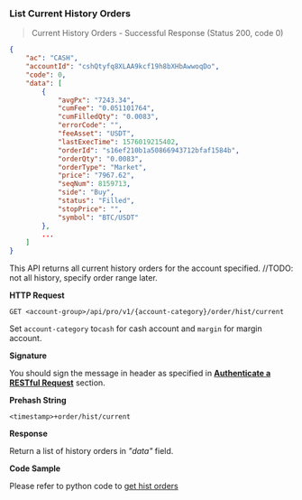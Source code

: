### List Current History Orders

> Current History Orders - Successful Response (Status 200, code 0)

```json
{
    "ac": "CASH",
    "accountId": "cshQtyfq8XLAA9kcf19h8bXHbAwwoqDo",
    "code": 0,
    "data": [
        {
            "avgPx": "7243.34",
            "cumFee": "0.051101764",
            "cumFilledQty": "0.0083",
            "errorCode": "",
            "feeAsset": "USDT",
            "lastExecTime": 1576019215402,
            "orderId": "s16ef210b1a50866943712bfaf1584b",
            "orderQty": "0.0083",
            "orderType": "Market",
            "price": "7967.62",
            "seqNum": 8159713,
            "side": "Buy",
            "status": "Filled",
            "stopPrice": "",
            "symbol": "BTC/USDT"
        },
        ...
    ]
}
```

This API returns all current history orders for the account specified. //TODO: not all history, specify order range later.

**HTTP Request**

`GET <account-group>/api/pro/v1/{account-category}/order/hist/current`

Set `account-category` to`cash` for cash account and `margin` for margin account. 

**Signature**

You should sign the message in header as specified in [**Authenticate a RESTful Request**](#sign-request) section.

**Prehash String**

`<timestamp>+order/hist/current`

**Response**

Return a list of history orders in *"data"* field.

**Code Sample**

Please refer to python code to [get hist orders](https://github.com/bitmax-exchange/bitmax-pro-api-demo/blob/master/python/query_order.py)
